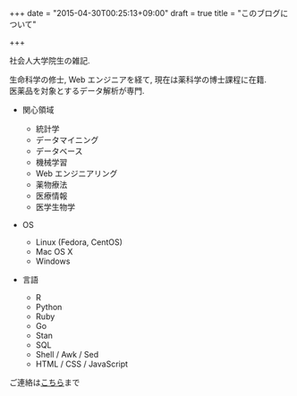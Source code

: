 +++
date = "2015-04-30T00:25:13+09:00"
draft = true
title = "このブログについて"

+++

社会人大学院生の雑記.

生命科学の修士, Web エンジニアを経て, 現在は薬科学の博士課程に在籍.  
医薬品を対象とするデータ解析が専門.

* 関心領域
  - 統計学
  - データマイニング
  - データベース
  - 機械学習
  - Web エンジニアリング
  - 薬物療法
  - 医療情報
  - 医学生物学

* OS
  - Linux (Fedora, CentOS)
  - Mac OS X
  - Windows

* 言語
  - R
  - Python
  - Ruby
  - Go
  - Stan
  - SQL
  - Shell / Awk / Sed
  - HTML / CSS / JavaScript

ご連絡は[こちら](mailto:d.narsil@gmail.com)まで  
